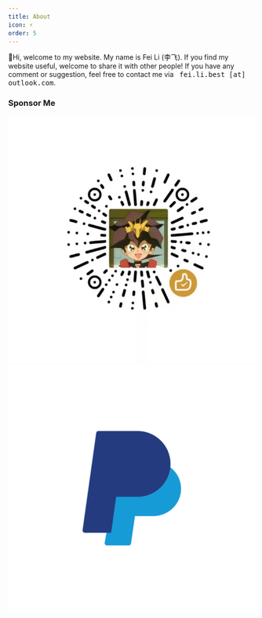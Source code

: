 ```yaml
---
title: About
icon: ⚡
order: 5
---
```


👋Hi, welcome to my website. My name is Fei Li (李飞). If you find my website useful, welcome to share it with other people! If you have any comment or suggestion, feel free to contact me via &nbsp; <span style="font-family: monospace;">fei.li.best [at] outlook.com</span>.


### Sponsor Me

<div>
<a class="popup img-link" href="/assets/imgs/wechat-sponsor.jpg" title="Sponsor Me with WeChat Pay" style="color: white;">
  <img class="sponsor-img" src="/assets/imgs/wechat-sponsor.jpg" alt="Sponsor Me with WeChat Pay">  
</a>

<a href="https://paypal.me/lifeipaypal" title="Sponsor Me with PayPal" target="_blank">
    <img class="sponsor-img" src="/assets/imgs/paypal.png" alt="Sponsor Me with PayPal">
</a>    
</div>
